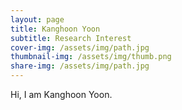 ```yaml
---
layout: page
title: Kanghoon Yoon
subtitle: Research Interest
cover-img: /assets/img/path.jpg
thumbnail-img: /assets/img/thumb.png
share-img: /assets/img/path.jpg
---
```


Hi, I am Kanghoon Yoon.
